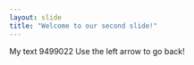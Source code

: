 ```yaml
---
layout: slide
title: "Welcome to our second slide!"
---
```

My text 9499022 
Use the left arrow to go back!
